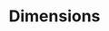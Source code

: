 ---
bigquery: https://console.cloud.google.com/bigquery?p=covid-19-dimensions-ai&page=table&d=data&t=publications
contributors: Digital Science, https://www.digital-science.com/
cost: Free for personal, non-commercial use.
description: Dimensions contains more than 100 million publications, ranging from
  articles published in scholarly journals, books and book chapters, to preprints
  and conference proceedings. All publications are contextualized with linked data
  sets, funding, publications, patents, clinical trials, and policy documents. You
  can also view associated categories, funders, institutions, and researcher profiles.
documentation: https://docs.dimensions.ai/bigquery/index.html
last_edit: 04/11/2022, 02:03:10
location: https://www.dimensions.ai/products/free/
maintained_by: Digital Science, https://www.digital-science.com/
schema_fields:
- established
- open_access_categories_v2
- journal
- citations_count
- funding_nzd
- assignee_orgs
- wikipedia_url
- mesh_headings
- current_assignee_orgs
- issue
- funding_gbp
- assignee_countries
- conditions
- citations
- filing_status
- metrics
- date_imported_gbq
- type
- email_address
- mesh_terms
- expiration_year
- clinical_trial_ids
- ipcr
- funding_cad
- original_assignee
- source_id
- status
- gender
- acronyms
- category_sdg
- legal_events
- funder_orgs
- granted_year
- isbn
- pmid
- application_number
- category_bra
- volume
- patent_ids
- category_hra
- relationships
- editors
- abstract
- linkout
- license
- current_assignee
- embargo_date
- funder_org_cities
- funding_aud
- aliases
- category_icrp_ct
- language
- original_abstract
- date_normal
- original_assignee_orgs
- doi
- book_series_title
- publication_ids
- category_icrp_cso
- acknowledgements
- conference
- description
- category_hrcs_rac
- family_count
- category_hrcs_hc
- expiration_date
- investigators
- types
- links
- open_access_categories
- date_online
- funder_org_state_codes
- category_for
- categories
- associated_grant_ids
- concepts
- funding_usd
- proceedings_title
- researcher_ids
- year
- funder_org
- associated_publication_doi
- priority_date
- foa_number
- priority_year
- category_uoa
- altmetrics
- repository_id
- address
- funder_org_acronyms
- category_rcdc
- cpc
- arxiv_id
- date_modified
- date
- pages
- end_date
- end_year
- external_ids
- research_org_country_names
- funding_eur
- kind
- funding_details
- citation_string
- created_date
- organisation_details
- research_orgs
- registry
- jurisdiction
- filing_date
- interventions
- supporting_grant_ids
- publisher
- start_date
- funder_org_countries
- resulting_publication_ids
- original_title
- id
- authors
- date_print
- resulting_publication_doi
- filing_year
- phase
- subtitles
- parent_id
- publication_date
- funding_cny
- eisbn
- funder_countries
- family_id
- repository_url
- research_org_state_names
- grant_number
- research_org_cities
- family_members_ids
- funding_jpy
- journal_lists
- funding_chf
- original_assignee_countries
- associated_publication_arxiv_id
- brief_title
- inventor_names
- active_years
- research_org_state_codes
- funding_amount
- legal_status
- start_year
- labels
- repository_name
- name
- book_title
- research_org_city_names
- funding_currency
- reference_ids
- associated_publication_pmid
- publication_year
- acronym
- cited_by_ids
- research_org_countries
- pmcid
- date_inserted
- associated_publication_id
- granted_date
- title
- current_assignee_countries
shortname: dimensions
tags:
- scholarly literature
- patents
- funding
- clinical trials
- academic profiles
terms_of_use: 'Use of both the Dimensions COVID-19 dataset and full Dimensions dataset
  are subject to the Dimensions Terms of use: https://www.dimensions.ai/policies-terms-legal '
title: Dimensions
uuid: dcff88bd-fe6b-4fdb-8159-809bf9d7bc1c
---